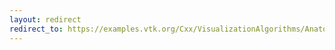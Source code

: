 ```yaml
---
layout: redirect
redirect_to: https://examples.vtk.org/Cxx/VisualizationAlgorithms/AnatomicalOrientation/
---
```

